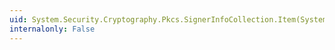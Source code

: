 ```yaml
---
uid: System.Security.Cryptography.Pkcs.SignerInfoCollection.Item(System.Int32)
internalonly: False
---
```


